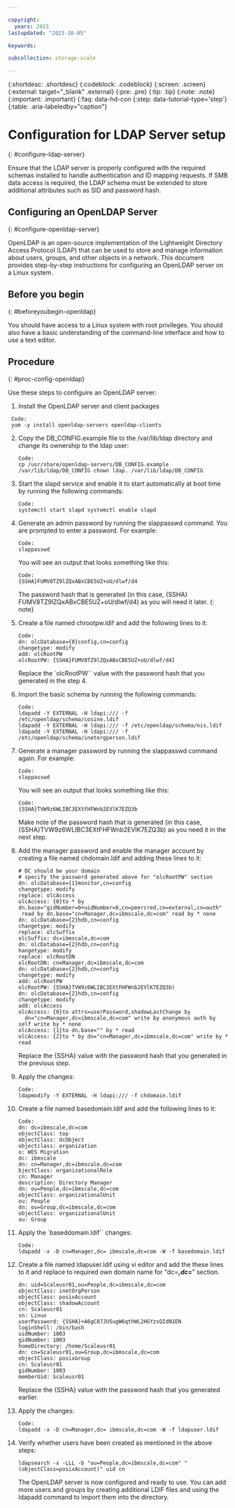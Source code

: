 ```yaml
---

copyright:
  years: 2023
lastupdated: "2023-10-05"

keywords: 

subcollection: storage-scale

---
```


{:shortdesc: .shortdesc}
{:codeblock: .codeblock}
{:screen: .screen}
{:external: target="_blank" .external}
{:pre: .pre}
{:tip: .tip}
{:note: .note}
{:important: .important}
{:faq: data-hd-con
{:step: data-tutorial-type='step'}
{:table: .aria-labeledby="caption"}


# Configuration for LDAP Server setup
{: #configure-ldap-server}

Ensure that the LDAP server is properly configured with the required schemas installed to handle authentication and ID mapping requests. If SMB data access is required, the LDAP schema must be extended to store additional attributes such as SID and password hash.

## Configuring an OpenLDAP Server
{: #configure-openldap-server}

OpenLDAP is an open-source implementation of the Lightweight Directory Access Protocol (LDAP) that can be used to store and manage information about users, groups, and other objects in a network. This document provides step-by-step instructions for configuring an OpenLDAP server on a Linux system.

## Before you begin
{: #beforeyoubegin-openldap}

You should have access to a Linux system with root privileges. You should also have a basic understanding of the command-line interface and how to use a text editor.

## Procedure
{: #proc-config-openldap}


Use these steps to configuire an OpenLDAP server:

1.	Install the OpenLDAP server and client packages

   ```shell
    Code:
    yum -y install openldap-servers openldap-clients 

   ```
2.	Copy the DB_CONFIG.example file to the /var/lib/ldap directory and change its ownership to the ldap user:

    ```shell
    Code:
    cp /usr/share/openldap-servers/DB_CONFIG.example /var/lib/ldap/DB_CONFIG chown ldap. /var/lib/ldap/DB_CONFIG 
    ```

3.	Start the slapd service and enable it to start automatically at boot time by running the following commands:

    ```shell
    Code:
    systemctl start slapd systemctl enable slapd 
    ```

4.	Generate an admin password by running the slappasswd command. You are  prompted to enter a password. For example:

    ```shell
    Code:
    slappasswd 
    ```
    
    You will see an output that looks something like this:

    ```shell
    Code:
    {SSHA}FUMV8TZ9lZQxABxCBE5UZ+oU/dlwf/d4 
    ```
    The password hash that is generated (in this case,   {SSHA}         FUMV8TZ9lZQxABxCBE5UZ+oU/dlwf/d4) as you will need it later.
    {: note} 

5.	Create a file named chrootpw.ldif and add the following lines to it:

    ```shell
    Code:
    dn: olcDatabase={0}config,cn=config
    changetype: modify
    add: olcRootPW
    olcRootPW: {SSHA}FUMV8TZ9lZQxABxCBE5UZ+oU/dlwf/d4]
    ```

    Replace the `olcRootPW`` value with the password hash that you generated in the step 4.

6.	Import the basic schema by running the following commands:

    ```shell
    Code:
    ldapadd -Y EXTERNAL -H ldapi:/// -f /etc/openldap/schema/cosine.ldif 
    ldapadd -Y EXTERNAL -H ldapi:/// -f /etc/openldap/schema/nis.ldif 
    ldapadd -Y EXTERNAL -H ldapi:/// -f /etc/openldap/schema/inetorgperson.ldif 
    ```

7.	Generate a manager password by running the slappasswd command again.  For example:

    ```shell
    Code:
    slappasswd 
    ```

    You will see an output that looks something like this:


    ```shell
    Code:
    {SSHA}TVW9z6WLIBC3EXtFHFWnb2EVlK7EZQ3b 
    ``````
    
    Make note of the password hash that is generated (in this case, {SSHA}TVW9z6WLIBC3EXtFHFWnb2EVlK7EZQ3b) as you need it in the next step.

8.	Add the manager password and enable the manager account by creating a file named chdomain.ldif and adding these lines to it:

    ```shell
    # DC should be your domain
    # specify the password generated above for "olcRootPW" section
    dn: olcDatabase={1}monitor,cn=config
    changetype: modify
    replace: olcAccess
    olcAccess: {0}to * by dn.base="gidNumber=0+uidNumber=0,cn=peercred,cn=external,cn=auth"
     read by dn.base="cn=Manager,dc=ibmscale,dc=com" read by * none
    dn: olcDatabase={2}hdb,cn=config
    changetype: modify
    replace: olcSuffix
    olcSuffix: dc=ibmscale,dc=com
    dn: olcDatabase={2}hdb,cn=config
    hangetype: modify
    replace: olcRootDN
    olcRootDN: cn=Manager,dc=ibmscale,dc=com
    dn: olcDatabase={2}hdb,cn=config
    changetype: modify
    add: olcRootPW
    olcRootPW: {SSHA}TVW9z6WLIBC3EXtFHFWnb2EVlK7EZQ3b)
    dn: olcDatabase={2}hdb,cn=config
    changetype: modify
    add: olcAccess
    olcAccess: {0}to attrs=userPassword,shadowLastChange by
      dn="cn=Manager,dc=ibmscale,dc=com" write by anonymous auth by self write by * none
    olcAccess: {1}to dn.base="" by * read
    olcAccess: {2}to * by dn="cn=Manager,dc=ibmscale,dc=com" write by * read
    ```
    
    Replace the {SSHA} value with the password hash that you generated in the previous step.
    
    
9.	Apply the changes:

    ```shell
    Code: 
    ldapmodify -Y EXTERNAL -H ldapi:/// -f chdomain.ldif
    ```

10.	Create a file named basedomain.ldif and add the following lines to it:

    ```shell
    Code: 
    dn: dc=ibmscale,dc=com
    objectClass: top
    objectClass: dcObject
    objectclass: organization
    o: WES Migration
    dc: ibmscale
    dn: cn=Manager,dc=ibmscale,dc=com
    bjectClass: organizationalRole
    cn: Manager
    description: Directory Manager
    dn: ou=People,dc=ibmscale,dc=com
    objectClass: organizationalUnit
    ou: People
    dn: ou=Group,dc=ibmscale,dc=com
    objectClass: organizationalUnit
    ou: Group
    ```

11.	Apply the `baseddomain.ldif`` changes:

    ```shell
    Code: 
    ldapadd -x -D cn=Manager,dc= ibmscale,dc=com -W -f basedomain.ldif
    ```
12.	Create a file named ldapuser.ldif using vi editor and add the these lines to it and replace to required own domain name for "dc=***,dc=***" section.

    ```shell
    dn: uid=Scaleusr01,ou=People,dc=ibmscale,dc=com
    objectClass: inetOrgPerson
    objectClass: posixAccount
    objectClass: shadowAccount
    cn: Scaleusr01
    sn: Linux
    userPassword: {SSHA}+A6gC87JU5ugW6qthWL2HGYzsQIdN1EN
    loginShell: /bin/bash
    uidNumber: 1003
    gidNumber: 1003
    homeDirectory: /home/Scaleusr01
    dn: cn=Scaleusr01,ou=Group,dc=ibmscale,dc=com
    objectClass: posixGroup
    cn: Scaleusr01
    gidNumber: 1003
    memberUid: Scaleusr01
    ```

    Replace the {SSHA} value with the password hash that you generated earlier.

13.	Apply the changes:

    ```shell
    Code: 
    ldapadd -x -D cn=Manager,dc= ibmscale,dc=com -W -f ldapuser.ldif
    ```

14.	Verify whether users have been created as mentioned in the above steps: 

    ```shell
    ldapsearch -x -LLL -b "ou=People,dc=ibmscale,dc=com" "(objectClass=posixAccount)" uid cn
    ```

    The OpenLDAP server is now configured and ready to use. You can add more users and groups by creating additional LDIF files and using the ldapadd command to import them into the directory.

